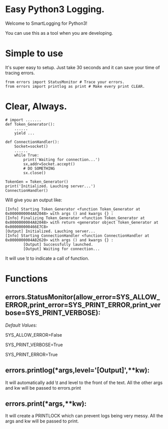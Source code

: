 # Easy Python3 Logging.
Welcome to SmartLogging for Python3!

You can use this as a tool when you are developing.
# Simple to use
It's super easy to setup. Just take 30 seconds and it can save your time of tracing errors.

    from errors import StatusMonitor # Trace your errors.
    from errors import printlog as print # Make every print CLEAR.

# Clear, Always.

    # import .......
    def Token_Generator():
        ......
        yield ...
    
    def ConnectionHandler():
        Socket=socket()
        ......
        while True:
            print('Waiting for connection...')
            sx,addr=Socket.accept()
            # DO SOMETHING
            sx.close()
    
    TokenGen = Token_Generator()    
    print('Initialized. Lauching server...')
    ConnectionHandler()
            
Will give you an output like:

    [Info] Starting Token_Generator <function Token_Generator at 0x0000000004A82048> with args () and kwargs {} :
    [Info] Finalizing Token_Generator <function Token_Generator at 0x0000000004A82048> with return <generator object Token_Generator at 0x000000000466E7C8>
    [Output] Initialized. Lauching server...
    [Info] Starting ConnectionHandler <function ConnectionHandler at 0x0000000004A82620> with args () and kwargs {} :
            [Output] Successfully launched.
            [Output] Waiting for connection...

It will use \t to indicate a call of function.

# Functions
## errors.StatusMonitor(allow_error=SYS_ALLOW_ERROR,print_error=SYS_PRINT_ERROR,print_verbose=SYS_PRINT_VERBOSE):
*Default Values:*

SYS_ALLOW_ERROR=False

SYS_PRINT_VERBOSE=True

SYS_PRINT_ERROR=True

## errors.printlog(*args,level='[Output]',**kw):
It will automatically add \t and level to the front of the text. All the other args and kw will be passed to errors.print

## errors.print(*args,**kw):
It will create a PRINTLOCK which can prevent logs being very messy.
All the args and kw will be passed to print.
